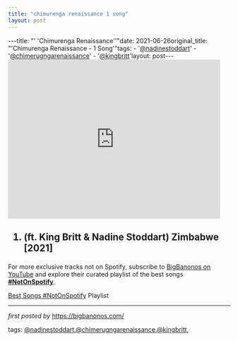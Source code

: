 ```yaml
---
title: "chimurenga renaissance 1 song"
layout: post
---
```

---title: "' 'Chimurenga Renaissance''"date: 2021-06-26original_title: "'Chimurenga Renaissance - 1 Song'"tags:  - '[@nadinestoddart](/tags/nadinestoddart/)'  - '[@chimerugngarenaissance](/tags/chimerugngarenaissance/)'  - '[@kingbritt](/tags/kingbritt/)'layout: post---<iframe frameborder="0" height="360" src="https://youtube.com/embed/Q5cIvAMUJ2Q" width="480"></iframe><h2><ol><li>(ft. King Britt & Nadine Stoddart) Zimbabwe [2021]</li></ol></h2><!--Subscribe and Playlist Links--><div>    <p>For more exclusive tracks not on Spotify, subscribe to <a href="https://www.youtube.com/[@BigBanonos](/tags/BigBanonos/)" target="_blank">BigBanonos on YouTube</a> and explore their curated playlist of the best songs <strong>[#NotOnSpotify](/tags/NotOnSpotify/)</strong>.</p>    <p><a href="https://www.youtube.com/playlist?list=PLtuNtuTatqI0kFahUCbtbfenC_ET5O_tr" target="_blank">Best Songs [#NotOnSpotify](/tags/NotOnSpotify/) Playlist<br /></a></p></div><hr /><p><em>first posted by</em> <a href="https://bigbanonos.com/" rel="noopener" target="_new">https://bigbanonos.com/</a></p><p>tags: [@nadinestoddart](/tags/nadinestoddart/),[@chimerugngarenaissance](/tags/chimerugngarenaissance/),[@kingbritt](/tags/kingbritt/),</p>